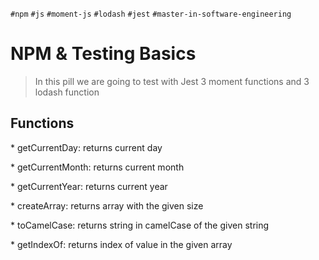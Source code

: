 `#npm` `#js` `#moment-js` `#lodash` `#jest` `#master-in-software-engineering`

# NPM & Testing Basics <!-- omit in toc -->

> In this pill we are going to test with Jest 3 moment functions and 3 lodash function
>

## Functions

\* getCurrentDay: returns current day

\* getCurrentMonth: returns current month

\* getCurrentYear: returns current year

\* createArray: returns array with the given size

\* toCamelCase: returns string in camelCase of the given string

\* getIndexOf: returns index of value in the given array
